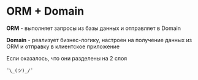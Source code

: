 # ORM + Domain
**ORM** - выполняет запросы из базы данных и отправляет в Domain

**Domain** - реализует бизнес-логику, настроен на получение данных из ORM и отправку в клиентское приложение

Если оказалось, что они разделены на 2 слоя

`¯\_(ツ)_/¯`